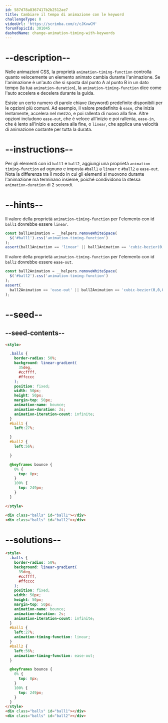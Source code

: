 ```yaml
---
id: 587d78a8367417b2b2512ae7
title: Cambiare il tempo di animazione con le keyword
challengeType: 0
videoUrl: 'https://scrimba.com/c/cJKvwCM'
forumTopicId: 301045
dashedName: change-animation-timing-with-keywords
---
```


# --description--

Nelle animazioni CSS, la proprietà `animation-timing-function` controlla quanto velocemente un elemento animato cambia durante l'animazione. Se l'animazione è un'auto che si sposta dal punto A al punto B in un dato tempo (la tua `animation-duration`), la `animation-timing-function` dice come l'auto accelera e decelera durante la guida.

Esiste un certo numero di parole chiave (keyword) predefinite disponibili per le opzioni più comuni. Ad esempio, il valore predefinito è `ease`, che inizia lentamente, accelera nel mezzo, e poi rallenta di nuovo alla fine. Altre opzioni includono `ease-out`, che è veloce all'inizio e poi rallenta, `ease-in`, che è lento all'inizio e accelera alla fine, o `linear`, che applica una velocità di animazione costante per tutta la durata.

# --instructions--

Per gli elementi con id `ball1` e `ball2`, aggiungi una proprietà `animation-timing-function` ad ognuno e imposta `#ball1` a `linear` e `#ball2` a `ease-out`. Nota la differenza tra il modo in cui gli elementi si muovono durante l'animazione ma terminano insieme, poiché condividono la stessa `animation-duration` di 2 secondi.

# --hints--

Il valore della proprietà `animation-timing-function` per l'elemento con id `ball1` dovrebbe essere `linear`.

```js
const ball1Animation = __helpers.removeWhiteSpace(
  $('#ball1').css('animation-timing-function')
);
assert(ball1Animation == 'linear' || ball1Animation == 'cubic-bezier(0,0,1,1)');
```

Il valore della proprietà `animation-timing-function` per l'elemento con id `ball2` dovrebbe essere `ease-out`.

```js
const ball2Animation = __helpers.removeWhiteSpace(
  $('#ball2').css('animation-timing-function')
);
assert(
  ball2Animation == 'ease-out' || ball2Animation == 'cubic-bezier(0,0,0.58,1)'
);
```

# --seed--

## --seed-contents--

```html
<style>

  .balls {
    border-radius: 50%;
    background: linear-gradient(
      35deg,
      #ccffff,
      #ffcccc
    );
    position: fixed;
    width: 50px;
    height: 50px;
    margin-top: 50px;
    animation-name: bounce;
    animation-duration: 2s;
    animation-iteration-count: infinite;
  }
  #ball1 {
    left:27%;

  }
  #ball2 {
    left:56%;

  }

  @keyframes bounce {
    0% {
      top: 0px;
    }
    100% {
      top: 249px;
    }
  }

</style>

<div class="balls" id="ball1"></div>
<div class="balls" id="ball2"></div>
```

# --solutions--

```html
<style>
  .balls {
    border-radius: 50%;
    background: linear-gradient(
      35deg,
      #ccffff,
      #ffcccc
    );
    position: fixed;
    width: 50px;
    height: 50px;
    margin-top: 50px;
    animation-name: bounce;
    animation-duration: 2s;
    animation-iteration-count: infinite;
  }
  #ball1 {
    left:27%;
    animation-timing-function: linear;
  }
  #ball2 {
    left:56%;
    animation-timing-function: ease-out;
  }

  @keyframes bounce {
    0% {
      top: 0px;
    }
    100% {
      top: 249px;
    }
  }
</style>
<div class="balls" id="ball1"></div>
<div class="balls" id="ball2"></div>
```
